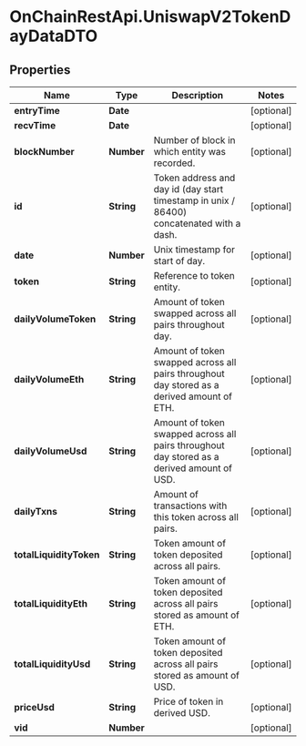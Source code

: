 # OnChainRestApi.UniswapV2TokenDayDataDTO

## Properties

Name | Type | Description | Notes
------------ | ------------- | ------------- | -------------
**entryTime** | **Date** |  | [optional] 
**recvTime** | **Date** |  | [optional] 
**blockNumber** | **Number** | Number of block in which entity was recorded. | [optional] 
**id** | **String** | Token address and day id (day start timestamp in unix / 86400) concatenated with a dash. | [optional] 
**date** | **Number** | Unix timestamp for start of day. | [optional] 
**token** | **String** | Reference to token entity. | [optional] 
**dailyVolumeToken** | **String** | Amount of token swapped across all pairs throughout day. | [optional] 
**dailyVolumeEth** | **String** | Amount of token swapped across all pairs throughout day stored as a derived amount of ETH. | [optional] 
**dailyVolumeUsd** | **String** | Amount of token swapped across all pairs throughout day stored as a derived amount of USD. | [optional] 
**dailyTxns** | **String** | Amount of transactions with this token across all pairs. | [optional] 
**totalLiquidityToken** | **String** | Token amount of token deposited across all pairs. | [optional] 
**totalLiquidityEth** | **String** | Token amount of token deposited across all pairs stored as amount of ETH. | [optional] 
**totalLiquidityUsd** | **String** | Token amount of token deposited across all pairs stored as amount of USD. | [optional] 
**priceUsd** | **String** | Price of token in derived USD. | [optional] 
**vid** | **Number** |  | [optional] 


